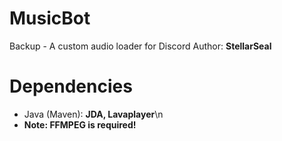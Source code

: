 # MusicBot
Backup - A custom audio loader for Discord
Author: **StellarSeal**

# Dependencies
- Java (Maven): **JDA, Lavaplayer**\n
- **Note: FFMPEG is required!**
